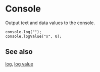# Console

Output text and data values to the console.

```cards
console.log("");
console.logValue("x", 0);
```

## See also

[log](/reference/console/log),
[log value](/reference/console/log-value)